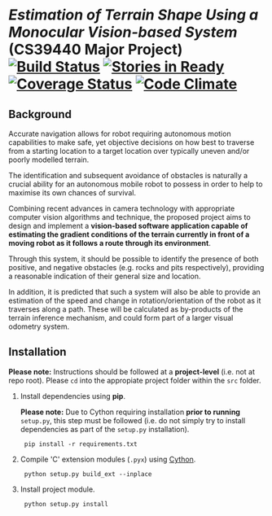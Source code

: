 # *Estimation of Terrain Shape Using a Monocular Vision-based System* (CS39440 Major Project) [![Build Status](https://travis-ci.org/cgddrd/CS39440-major-project.svg)](https://travis-ci.org/cgddrd/CS39440-major-project) [![Stories in Ready](https://badge.waffle.io/cgddrd/cs39440-major-project.png?label=ready&title=Ready)](https://waffle.io/cgddrd/cs39440-major-project) [![Coverage Status](https://coveralls.io/repos/cgddrd/CS39440-major-project/badge.svg?branch=develop)](https://coveralls.io/r/cgddrd/CS39440-major-project?branch=develop) [![Code Climate](https://codeclimate.com/github/cgddrd/CS39440-major-project/badges/gpa.svg)](https://codeclimate.com/github/cgddrd/CS39440-major-project) 

## Background

Accurate navigation allows for robot requiring autonomous motion capabilities to make safe, yet objective
decisions on how best to traverse from a starting location to a target location over typically uneven
and/or poorly modelled terrain.

The identification and subsequent avoidance of obstacles is naturally a crucial ability for an autonomous
mobile robot to possess in order to help to maximise its own chances of survival.

Combining recent advances in camera technology with appropriate computer vision algorithms and
technique, the proposed project aims to design and implement a **vision-based software application capable
of estimating the gradient conditions of the terrain currently in front of a moving robot as it follows
a route through its environment**.

Through this system, it should be possible to identify the presence of
both positive, and negative obstacles (e.g. rocks and pits respectively), providing a reasonable indication
of their general size and location.

In addition, it is predicted that such a system will also be able to provide an estimation of the speed
and change in rotation/orientation of the robot as it traverses along a path. These will be calculated as
by-products of the terrain inference mechanism, and could form part of a larger visual odometry system.

## Installation

**Please note:** Instructions should be followed at a **project-level** (i.e. not at repo root). Please ```cd``` into the appropiate project folder within the `src` folder.

1. Install dependencies using **pip**.

    **Please note:** Due to Cython requiring installation **prior to running** `setup.py`, this step must be followed (i.e. do not simply try to install dependencies as part of the `setup.py` installation).

        pip install -r requirements.txt

2. Compile 'C' extension modules (`.pyx`) using [Cython](https://github.com/cython/cython).

        python setup.py build_ext --inplace

3. Install project module.

        python setup.py install
